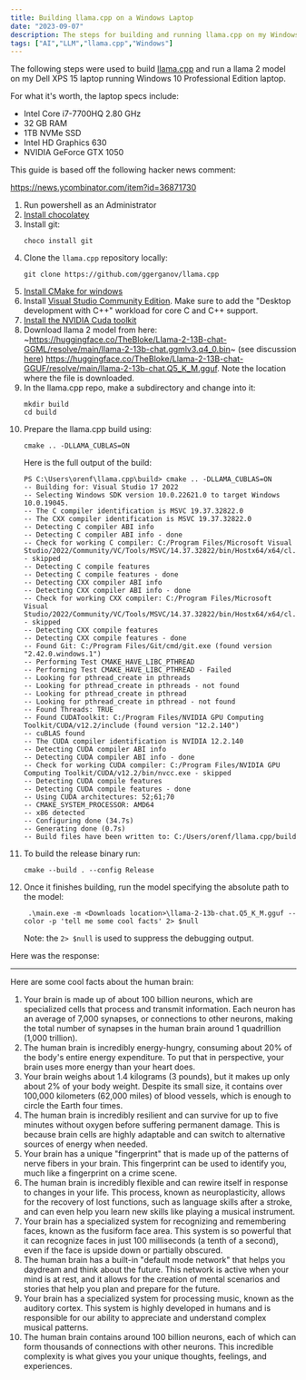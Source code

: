 ```yaml
---
title: Building llama.cpp on a Windows Laptop
date: "2023-09-07"
description: The steps for building and running llama.cpp on my Windows laptop.
tags: ["AI","LLM","llama.cpp","Windows"]
---
```

The following steps were used to build [llama.cpp](https://github.com/ggerganov/llama.cpp) and run a llama 2 model on my Dell XPS 15 laptop running Windows 10 Professional Edition laptop.

For what it's worth, the laptop specs include:
* Intel Core i7-7700HQ 2.80 GHz
* 32 GB RAM
* 1TB NVMe SSD
* Intel HD Graphics 630
* NVIDIA GeForce GTX 1050

This guide is based off the following hacker news comment:

https://news.ycombinator.com/item?id=36871730

1. Run powershell as an Administrator
1. [Install chocolatey](https://chocolatey.org/install#individual)
1. Install git: 
    ```
    choco install git
    ```
1. Clone the `llama.cpp` repository locally:
    ```
    git clone https://github.com/ggerganov/llama.cpp
    ```
1. [Install CMake for windows](https://cmake.org/download/)
1. Install [Visual Studio Community Edition](https://visualstudio.microsoft.com/vs/community/). Make sure to add the "Desktop development with C++" workload for core C and C++ support.
1. [Install the NVIDIA Cuda toolkit](https://developer.nvidia.com/cuda-downloads)
1. Download llama 2 model from here: ~https://huggingface.co/TheBloke/Llama-2-13B-chat-GGML/resolve/main/llama-2-13b-chat.ggmlv3.q4_0.bin~ (see discussion [here](https://huggingface.co/TheBloke/Llama-2-13B-chat-GGML/discussions/14)) https://huggingface.co/TheBloke/Llama-2-13B-chat-GGUF/resolve/main/llama-2-13b-chat.Q5_K_M.gguf. Note the location where the file is downloaded.
1. In the llama.cpp repo, make a subdirectory and change into it:
    ```
    mkdir build
    cd build
    ```
1. Prepare the llama.cpp build using:
    ```
    cmake .. -DLLAMA_CUBLAS=ON
    ```
    Here is the full output of the build:
    ```
    PS C:\Users\orenf\llama.cpp\build> cmake .. -DLLAMA_CUBLAS=ON
    -- Building for: Visual Studio 17 2022
    -- Selecting Windows SDK version 10.0.22621.0 to target Windows 10.0.19045.
    -- The C compiler identification is MSVC 19.37.32822.0
    -- The CXX compiler identification is MSVC 19.37.32822.0
    -- Detecting C compiler ABI info
    -- Detecting C compiler ABI info - done
    -- Check for working C compiler: C:/Program Files/Microsoft Visual Studio/2022/Community/VC/Tools/MSVC/14.37.32822/bin/Hostx64/x64/cl.exe - skipped
    -- Detecting C compile features
    -- Detecting C compile features - done
    -- Detecting CXX compiler ABI info
    -- Detecting CXX compiler ABI info - done
    -- Check for working CXX compiler: C:/Program Files/Microsoft Visual Studio/2022/Community/VC/Tools/MSVC/14.37.32822/bin/Hostx64/x64/cl.exe - skipped
    -- Detecting CXX compile features
    -- Detecting CXX compile features - done
    -- Found Git: C:/Program Files/Git/cmd/git.exe (found version "2.42.0.windows.1")
    -- Performing Test CMAKE_HAVE_LIBC_PTHREAD
    -- Performing Test CMAKE_HAVE_LIBC_PTHREAD - Failed
    -- Looking for pthread_create in pthreads
    -- Looking for pthread_create in pthreads - not found
    -- Looking for pthread_create in pthread
    -- Looking for pthread_create in pthread - not found
    -- Found Threads: TRUE
    -- Found CUDAToolkit: C:/Program Files/NVIDIA GPU Computing Toolkit/CUDA/v12.2/include (found version "12.2.140")
    -- cuBLAS found
    -- The CUDA compiler identification is NVIDIA 12.2.140
    -- Detecting CUDA compiler ABI info
    -- Detecting CUDA compiler ABI info - done
    -- Check for working CUDA compiler: C:/Program Files/NVIDIA GPU Computing Toolkit/CUDA/v12.2/bin/nvcc.exe - skipped
    -- Detecting CUDA compile features
    -- Detecting CUDA compile features - done
    -- Using CUDA architectures: 52;61;70
    -- CMAKE_SYSTEM_PROCESSOR: AMD64
    -- x86 detected
    -- Configuring done (34.7s)
    -- Generating done (0.7s)
    -- Build files have been written to: C:/Users/orenf/llama.cpp/build
    ```
1. To build the release binary run:
    ```
    cmake --build . --config Release
    ```
1. Once it finishes building, run the model specifying the absolute path to the model:
    ```
     .\main.exe -m <Downloads location>\llama-2-13b-chat.Q5_K_M.gguf --color -p 'tell me some cool facts' 2> $null
    ```
    Note: the `2> $null` is used to suppress the debugging output.

Here was the response:
<hr />
Here are some cool facts about the human brain:

1. Your brain is made up of about 100 billion neurons, which are specialized cells that process and transmit information. Each neuron has an average of 7,000 synapses, or connections to other neurons, making the total number of synapses in the human brain around 1 quadrillion (1,000 trillion).
2. The human brain is incredibly energy-hungry, consuming about 20% of the body's entire energy expenditure. To put that in perspective, your brain uses more energy than your heart does.
3. Your brain weighs about 1.4 kilograms (3 pounds), but it makes up only about 2% of your body weight. Despite its small size, it contains over 100,000 kilometers (62,000 miles) of blood vessels, which is enough to circle the Earth four times.
4. The human brain is incredibly resilient and can survive for up to five minutes without oxygen before suffering permanent damage. This is because brain cells are highly adaptable and can switch to alternative sources of energy when needed.
5. Your brain has a unique "fingerprint" that is made up of the patterns of nerve fibers in your brain. This fingerprint can be used to identify you, much like a fingerprint on a crime scene.
6. The human brain is incredibly flexible and can rewire itself in response to changes in your life. This process, known as neuroplasticity, allows for the recovery of lost functions, such as language skills after a stroke, and can even help you learn new skills like playing a musical instrument.
7. Your brain has a specialized system for recognizing and remembering faces, known as the fusiform face area. This system is so powerful that it can recognize faces in just 100 milliseconds (a tenth of a second), even if the face is upside down or partially obscured.
8. The human brain has a built-in "default mode network" that helps you daydream and think about the future. This network is active when your mind is at rest, and it allows for the creation of mental scenarios and stories that help you plan and prepare for the future.
9. Your brain has a specialized system for processing music, known as the auditory cortex. This system is highly developed in humans and is responsible for our ability to appreciate and understand complex musical patterns.
10. The human brain contains around 100 billion neurons, each of which can form thousands of connections with other neurons. This incredible complexity is what gives you your unique thoughts, feelings, and experiences.